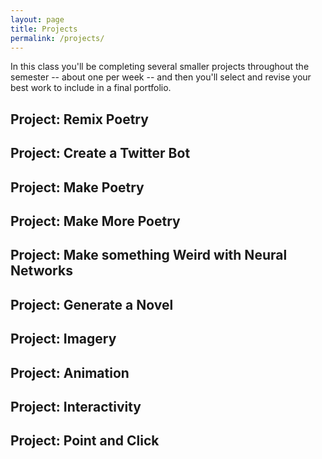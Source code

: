 ```yaml
---
layout: page
title: Projects
permalink: /projects/
---
```


In this class you'll be completing several smaller projects throughout the semester -- about one per week -- and then you'll select and revise your best work to include in a final portfolio.

## Project: Remix Poetry

## Project: Create a Twitter Bot

## Project: Make Poetry

## Project: Make More Poetry

## Project: Make something Weird with Neural Networks

## Project: Generate a Novel

## Project: Imagery 

## Project: Animation

## Project: Interactivity

## Project: Point and Click

